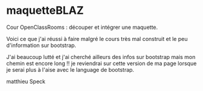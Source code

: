 # maquetteBLAZ

Cour OpenClassRooms : découper et intégrer une maquette.

Voici ce que j'ai réussi à faire malgré le cours très mal construit et le peu d'information sur bootstrap.

J'ai beaucoup lutté et j'ai cherché ailleurs des infos sur bootstrap mais mon chemin est encore long !!
je reviendrai sur cette version de ma page lorsque je serai plus à l'aise avec le language de bootstrap.

matthieu Speck

